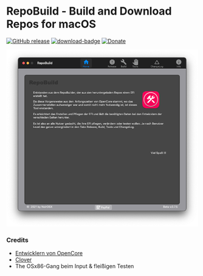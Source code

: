 # RepoBuild - Build and Download Repos for macOS

[![GitHub release](https://img.shields.io/github/release/webfalter/RepoBuild?include_prereleases=&sort=semver&color=blue)](https://github.com/webfalter/RepoBuild/releases/) [![download-badge](https://img.shields.io/github/downloads/webfalter/RepoBuild/total.svg?style=flat-square "Download status")](https://github.com/webfalter/RepoBuild/releases/latest "Download status")
[![Donate](https://img.shields.io/badge/-Buy%20me%20a%20coffee-orange.svg)](https://www.paypal.com/paypalme/webfalter)

![](./img/icon.png)

### Credits
* [Entwicklern von OpenCore](https://github.com/acidanthera) 
*  [Clover](https://github.com/CloverHackyColor/CloverBootloader)
* The OSx86-Gang beim Input & fleißigen Testen
